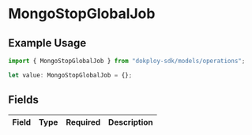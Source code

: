 # MongoStopGlobalJob

## Example Usage

```typescript
import { MongoStopGlobalJob } from "dokploy-sdk/models/operations";

let value: MongoStopGlobalJob = {};
```

## Fields

| Field       | Type        | Required    | Description |
| ----------- | ----------- | ----------- | ----------- |